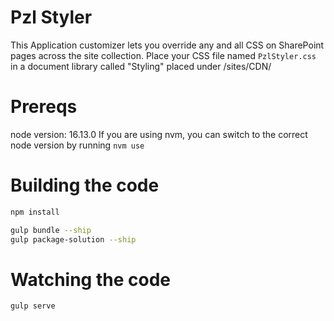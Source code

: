 # Pzl Styler
This Application customizer lets you override any and all CSS on SharePoint pages across the site collection. Place your CSS file named `PzlStyler.css` in a document library called "Styling" placed under /sites/CDN/ 

# Prereqs 
node version: 16.13.0
If you are using nvm, you can switch to the correct node version by running `nvm use`

# Building the code

```bash
npm install
```

```bash
gulp bundle --ship
gulp package-solution --ship
```

# Watching the code 
```bash
gulp serve
```


